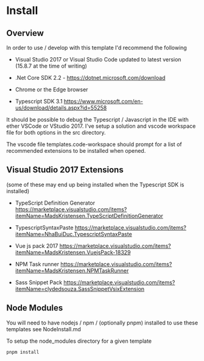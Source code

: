 # Install

## Overview

In order to use / develop with this template I'd recommend the following

  * Visual Studio 2017 or Visual Studio Code
    updated to latest version (15.8.7 at the time of writing)

  * .Net Core SDK 2.2 - https://dotnet.microsoft.com/download

  * Chrome or the Edge browser

  * Typescript SDK 3.1
    https://www.microsoft.com/en-us/download/details.aspx?id=55258

It should be possible to debug the Typescript / Javascript in the IDE with ether VSCode or VStudio 2017.
I've setup a solution and vscode workspace file for both options in the src directory.

The vscode file templates.code-workspace should prompt for a list of recommended extensions to be installed when opened.


## Visual Studio 2017 Extensions

(some of these may end up being installed when the Typescript SDK is installed)

  * TypeScript Definition Generator
    https://marketplace.visualstudio.com/items?itemName=MadsKristensen.TypeScriptDefinitionGenerator

  * TypescriptSyntaxPaste
    https://marketplace.visualstudio.com/items?itemName=NhaBuiDuc.TypescriptSyntaxPaste

  * Vue js pack 2017
    https://marketplace.visualstudio.com/items?itemName=MadsKristensen.VuejsPack-18329

  * NPM Task runner
    https://marketplace.visualstudio.com/items?itemName=MadsKristensen.NPMTaskRunner

  * Sass Snippet Pack
    https://marketplace.visualstudio.com/items?itemName=clydedsouza.SassSnippetVsixExtension


## Node Modules

You will need to have nodejs / npm / (optionally pnpm) installed to use these templates
see NodeInstall.md

To setup the node_modules directory for a given template
```
pnpm install
```
